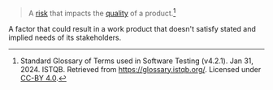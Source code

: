 > A [risk](Risk.md) that impacts the [quality](Quality.md) of a product.[^1]


A factor that could result in a work product that doesn't satisfy stated and implied needs of its stakeholders.

[^1]: Standard Glossary of Terms used in Software Testing (v4.2.1). Jan 31, 2024. ISTQB. Retrieved from https://glossary.istqb.org/. Licensed under [CC-BY 4.0](https://creativecommons.org/licenses/by/4.0/).